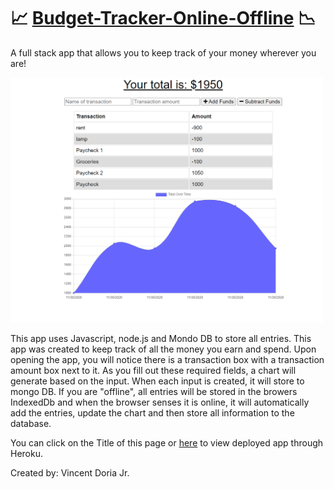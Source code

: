 # 📈 [Budget-Tracker-Online-Offline](https://still-harbor-43545.herokuapp.com/) 📉
A full stack app that allows you to keep track of your money wherever you are! 

<img src="public/images/main.png" width="500px"><br> 

This app uses Javascript, node.js and Mondo DB to store all entries.  This app was created to keep track of all the money you earn and spend.  Upon opening the app, you will notice there is a transaction box with a transaction amount box next to it.  As you fill out these required fields, a chart will generate based on the input.  When each input is created, it will store to mongo DB.  If you are "offline", all entries will be stored in the browers IndexedDb and when the browser senses it is online, it will automatically add the entries, update the chart and then store all information to the database.

You can click on the Title of this page or [here](https://still-harbor-43545.herokuapp.com/) to view deployed app through Heroku.

Created by: Vincent Doria Jr.
